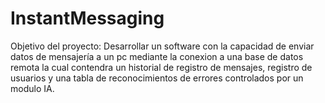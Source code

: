 # InstantMessaging
Objetivo del proyecto: Desarrollar un software con la capacidad de enviar datos de mensajería a un pc mediante la conexion a una base de datos remota la cual contendra un historial de registro de mensajes, registro de usuarios y una tabla de reconocimientos de errores controlados por un modulo IA.
